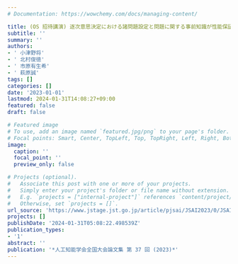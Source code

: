 ```yaml
---
# Documentation: https://wowchemy.com/docs/managing-content/

title: (OS 招待講演) 逐次意思決定における諸問題設定と問題に関する事前知識が性能保証に及ぼす影響について
subtitle: ''
summary: ''
authors:
- ' 小津野将'
- ' 北村俊徳'
- ' 市原有生希'
- ' 萩原誠'
tags: []
categories: []
date: '2023-01-01'
lastmod: 2024-01-31T14:08:27+09:00
featured: false
draft: false

# Featured image
# To use, add an image named `featured.jpg/png` to your page's folder.
# Focal points: Smart, Center, TopLeft, Top, TopRight, Left, Right, BottomLeft, Bottom, BottomRight.
image:
  caption: ''
  focal_point: ''
  preview_only: false

# Projects (optional).
#   Associate this post with one or more of your projects.
#   Simply enter your project's folder or file name without extension.
#   E.g. `projects = ["internal-project"]` references `content/project/deep-learning/index.md`.
#   Otherwise, set `projects = []`.
url_source: 'https://www.jstage.jst.go.jp/article/pjsai/JSAI2023/0/JSAI2023_2Q1OS27a04/_article/-char/ja/'
projects: []
publishDate: '2024-01-31T05:08:22.498539Z'
publication_types:
- '1'
abstract: ''
publication: '*人工知能学会全国大会論文集 第 37 回 (2023)*'
---
```

